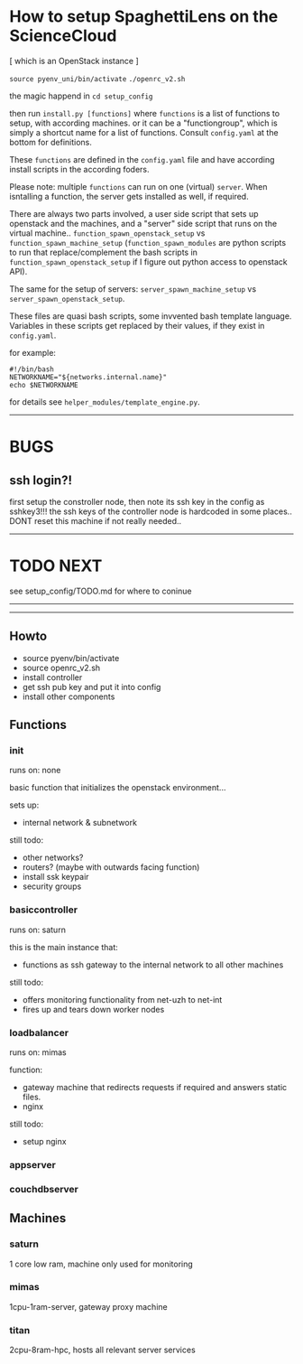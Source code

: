 # How to setup SpaghettiLens on the ScienceCloud

[ which is an OpenStack instance ]

`source pyenv_uni/bin/activate`
`./openrc_v2.sh`

the magic happend in `cd setup_config`

then run `install.py [functions]`
where `functions` is a list of functions to setup, with according machines.
or it can be a "functiongroup", which is simply a shortcut name for a list of functions. Consult `config.yaml` at the bottom for definitions.

These `functions` are defined in the `config.yaml` file and have according install scripts in the according foders.

Please note: multiple `functions` can run on one (virtual) `server`. When isntalling a function, the server gets installed as well, if required.

There are always two parts involved, a user side script that sets up openstack and the machines, and a "server" side script that runs on the virtual machine..
`function_spawn_openstack_setup` vs `function_spawn_machine_setup` (`function_spawn_modules` are python scripts to run that replace/complement the bash scripts in `function_spawn_openstack_setup` if I figure out python access to openstack API).

The same for the setup of servers: `server_spawn_machine_setup` vs `server_spawn_openstack_setup`.

These files are quasi bash scripts, some invvented bash template language. Variables in these scripts get replaced by their values, if they exist in `config.yaml`.

for example:

```
#!/bin/bash
NETWORKNAME="${networks.internal.name}"
echo $NETWORKNAME
```
for details see `helper_modules/template_engine.py`.

--------
# BUGS

## ssh login?!
first setup the constroller node, then note its ssh key in the config as sshkey3!!!
the ssh keys of the controller node is hardcoded in some places.. DONT reset this machine if not really needed..


--------
# TODO NEXT

see setup_config/TODO.md for where to coninue


--------

--------
## Howto

- source pyenv/bin/activate
- source openrc_v2.sh
- install controller
- get ssh pub key and put it into config
- install other components



## Functions

### init
runs on: none

basic function that initializes the openstack environment...

sets up:
- internal network & subnetwork

still todo:
- other networks?
- routers? (maybe with outwards facing function)
- install ssk keypair
- security groups



### basiccontroller
runs on: saturn

this is the main instance that:
- functions as ssh gateway to the internal network to all other machines

still todo:
- offers monitoring functionality from net-uzh to net-int
- fires up and tears down worker nodes


### loadbalancer
runs on: mimas

function:
- gateway machine that redirects requests if required and answers static files.
- nginx

still todo:
- setup nginx 


### appserver


### couchdbserver







## Machines

### saturn
1 core low ram, machine only used for monitoring


### mimas
1cpu-1ram-server, gateway proxy machine

### titan
2cpu-8ram-hpc, hosts all relevant server services

